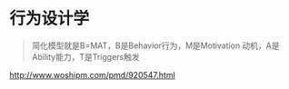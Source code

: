 # 行为设计学

> 简化模型就是B=MAT，B是Behavior行为，M是Motivation 动机，A是Ability能力，T是Triggers触发

<http://www.woshipm.com/pmd/920547.html>
